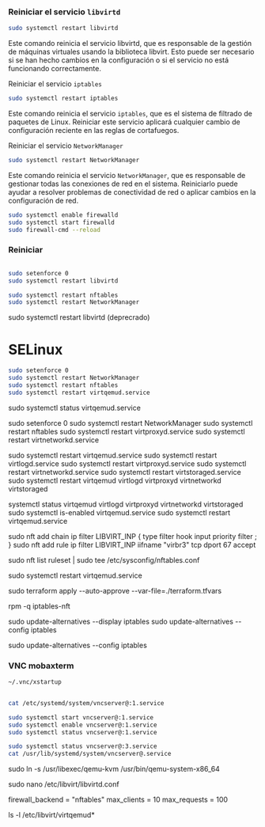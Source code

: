 ### Reiniciar el servicio `libvirtd`

```bash
sudo systemctl restart libvirtd
```

Este comando reinicia el servicio libvirtd, que es responsable de la gestión de máquinas virtuales usando la biblioteca libvirt. Esto puede ser necesario si se han hecho cambios en la configuración o si el servicio no está funcionando correctamente.


Reiniciar el servicio `iptables`

```bash
sudo systemctl restart iptables
```

Este comando reinicia el servicio `iptables`, que es el sistema de filtrado de paquetes de Linux. Reiniciar este servicio aplicará cualquier cambio de configuración reciente en las reglas de cortafuegos.


Reiniciar el servicio `NetworkManager`

```bash
sudo systemctl restart NetworkManager
```


Este comando reinicia el servicio `NetworkManager`, que es responsable de gestionar todas las conexiones de red en el sistema. Reiniciarlo puede ayudar a resolver problemas de conectividad de red o aplicar cambios en la configuración de red.


```bash
sudo systemctl enable firewalld
sudo systemctl start firewalld
sudo firewall-cmd --reload
```

### Reiniciar 

```bash

sudo setenforce 0
sudo systemctl restart libvirtd

sudo systemctl restart nftables 
sudo systemctl restart NetworkManager
```

sudo systemctl restart libvirtd (deprecrado)

# SELinux 

```bash
sudo setenforce 0
sudo systemctl restart NetworkManager
sudo systemctl restart nftables
sudo systemctl restart virtqemud.service

```
sudo systemctl status virtqemud.service



sudo setenforce 0
sudo systemctl restart NetworkManager
sudo systemctl restart nftables
sudo systemctl restart virtproxyd.service
sudo systemctl restart virtnetworkd.service

sudo systemctl restart virtqemud.service
sudo systemctl restart virtlogd.service
sudo systemctl restart virtproxyd.service
sudo systemctl restart virtnetworkd.service
sudo systemctl restart virtstoraged.service
sudo systemctl restart virtqemud virtlogd virtproxyd virtnetworkd virtstoraged

systemctl status virtqemud virtlogd virtproxyd virtnetworkd virtstoraged
sudo systemctl is-enabled virtqemud.service
sudo systemctl restart virtqemud.service


sudo nft add chain ip filter LIBVIRT_INP { type filter hook input priority filter \; }
sudo nft add rule ip filter LIBVIRT_INP iifname "virbr3" tcp dport 67 accept

sudo nft list ruleset | sudo tee /etc/sysconfig/nftables.conf

sudo systemctl restart virtqemud.service

sudo terraform apply --auto-approve --var-file=./terraform.tfvars

rpm -q iptables-nft


 sudo update-alternatives --display iptables
sudo update-alternatives --config iptables


sudo update-alternatives --config iptables



### VNC mobaxterm


```bash 
~/.vnc/xstartup
```

```bash 

cat /etc/systemd/system/vncserver@:1.service

sudo systemctl start vncserver@:1.service
sudo systemctl enable vncserver@:1.service
sudo systemctl status vncserver@:1.service
```

```bash
sudo systemctl status vncserver@:3.service
cat /usr/lib/systemd/system/vncserver@.service
```



sudo ln -s /usr/libexec/qemu-kvm /usr/bin/qemu-system-x86_64


sudo nano /etc/libvirt/libvirtd.conf

firewall_backend = "nftables"
max_clients = 10
max_requests = 100


 ls -l /etc/libvirt/virtqemud*